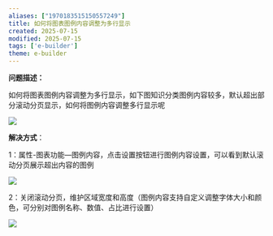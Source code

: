 ```yaml
---
aliases: ["1970183515150557249"]
title: 如何将图表图例内容调整为多行显示
created: 2025-07-15
modified: 2025-07-15
tags: ['e-builder']
theme: e-builder
---
```


**问题描述：**

如何将图表图例内容调整为多行显示，如下图知识分类图例内容较多，默认超出部分滚动分页显示，如何将图例内容调整多行显示呢

![](63871057cba7c18f7e49f0b33eb6d2b1.jpg)

**解决方式**：

1：属性-图表功能—图例内容，点击设置按钮进行图例内容设置，可以看到默认滚动分页展示超出内容的图例

![](3815c43f275067e29f0d53caacf77dee.jpg)

2：关闭滚动分页，维护区域宽度和高度（图例内容支持自定义调整字体大小和颜色，可分别对图例名称、数值、占比进行设置）

![](fdfaaf06aba3e86345a918677744231b.jpg)